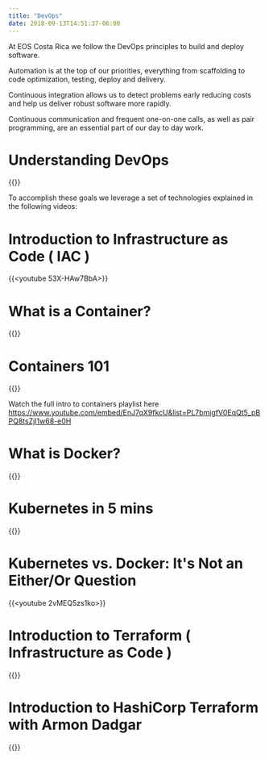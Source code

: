 ```yaml
---
title: "DevOps"
date: 2018-09-13T14:51:37-06:00
---
```


At EOS Costa Rica we follow the DevOps principles to build and deploy software. 

Automation is at the top of our priorities, everything from scaffolding to code optimization, testing, deploy and delivery.

Continuous integration allows us to detect problems early reducing costs and help us deliver robust software more rapidly.

Continuous communication and frequent one-on-one calls, as well as pair programming, are an essential part of our day to day work.

# Understanding DevOps

{{<youtube EIvOZA1HgHU>}}

To accomplish these goals we leverage a set of technologies explained in the following videos:

# Introduction to Infrastructure as Code ( IAC )

{{<youtube 53X-HAw7BbA>}}

# What is a Container?

{{<youtube EnJ7qX9fkcU>}}

# Containers 101

{{<youtube VqLcWftIaQI>}}

Watch the full intro to containers playlist here   
https://www.youtube.com/embed/EnJ7qX9fkcU&list=PL7bmigfV0EqQt5_pBPQ8tsZjI1w68-e0H

# What is Docker?

{{<youtube PfTKwblbkpE>}}

# Kubernetes in 5 mins

{{<youtube PH-2FfFD2PU>}}

# Kubernetes vs. Docker: It's Not an Either/Or Question

{{<youtube 2vMEQ5zs1ko>}}

# Introduction to Terraform ( Infrastructure as Code )

{{<youtube cpxKbf51ccU>}}

# Introduction to HashiCorp Terraform with Armon Dadgar

{{<youtube h970ZBgKINg>}}
